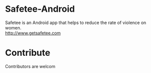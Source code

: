 # Safetee-Android
Safetee is an Android app that helps to reduce the rate of violence on women.
<br/>
http://www.getsafetee.com
<br/>
# Contribute
Contributors are welcom


